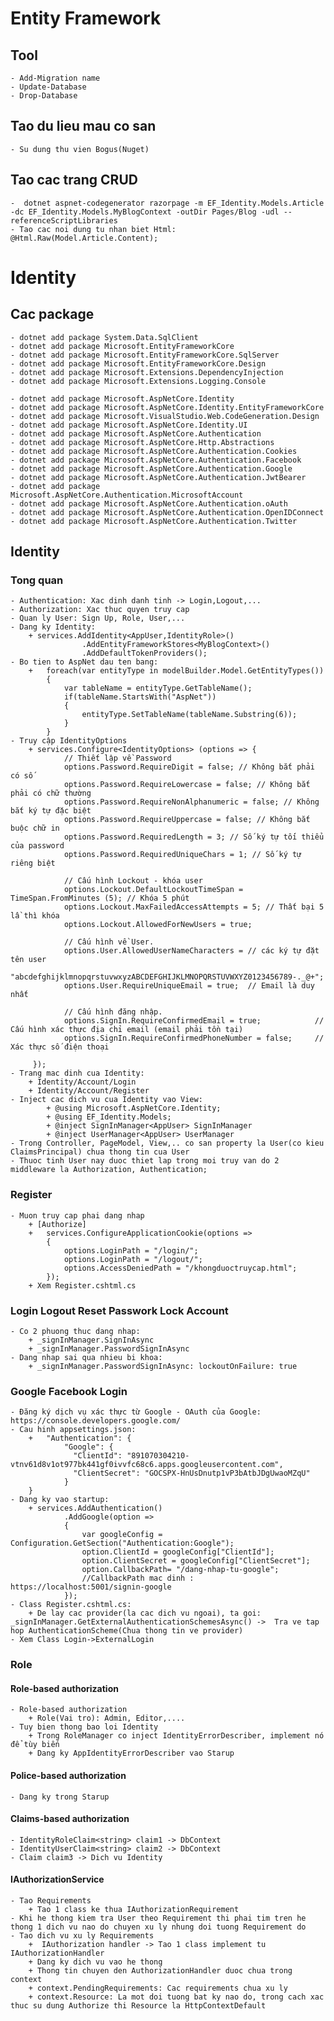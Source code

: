﻿# Entity Framework
	
## Tool
	- Add-Migration name
	- Update-Database
	- Drop-Database
## Tao du lieu mau co san
	- Su dung thu vien Bogus(Nuget)
## Tao cac trang CRUD
	-  dotnet aspnet-codegenerator razorpage -m EF_Identity.Models.Article -dc EF_Identity.Models.MyBlogContext -outDir Pages/Blog -udl --referenceScriptLibraries
	- Tao cac noi dung tu nhan biet Html: @Html.Raw(Model.Article.Content);

# Identity

## Cac package
	- dotnet add package System.Data.SqlClient
	- dotnet add package Microsoft.EntityFrameworkCore
	- dotnet add package Microsoft.EntityFrameworkCore.SqlServer
	- dotnet add package Microsoft.EntityFrameworkCore.Design
	- dotnet add package Microsoft.Extensions.DependencyInjection
	- dotnet add package Microsoft.Extensions.Logging.Console

	- dotnet add package Microsoft.AspNetCore.Identity
	- dotnet add package Microsoft.AspNetCore.Identity.EntityFrameworkCore
	- dotnet add package Microsoft.VisualStudio.Web.CodeGeneration.Design
	- dotnet add package Microsoft.AspNetCore.Identity.UI
	- dotnet add package Microsoft.AspNetCore.Authentication
	- dotnet add package Microsoft.AspNetCore.Http.Abstractions
	- dotnet add package Microsoft.AspNetCore.Authentication.Cookies
	- dotnet add package Microsoft.AspNetCore.Authentication.Facebook
	- dotnet add package Microsoft.AspNetCore.Authentication.Google
	- dotnet add package Microsoft.AspNetCore.Authentication.JwtBearer
	- dotnet add package Microsoft.AspNetCore.Authentication.MicrosoftAccount
	- dotnet add package Microsoft.AspNetCore.Authentication.oAuth
	- dotnet add package Microsoft.AspNetCore.Authentication.OpenIDConnect
	- dotnet add package Microsoft.AspNetCore.Authentication.Twitter
## Identity

### Tong quan
	- Authentication: Xac dinh danh tinh -> Login,Logout,...
	- Authorization: Xac thuc quyen truy cap
	- Quan ly User: Sign Up, Role, User,...
	- Dang ky Identity:
		+ services.AddIdentity<AppUser,IdentityRole>()
					.AddEntityFrameworkStores<MyBlogContext>()
					.AddDefaultTokenProviders();
	- Bo tien to AspNet dau ten bang:
		+ 	foreach(var entityType in modelBuilder.Model.GetEntityTypes())
			{
				var tableName = entityType.GetTableName();
				if(tableName.StartsWith("AspNet"))
				{
					entityType.SetTableName(tableName.Substring(6));
				}
			}
	- Truy cập IdentityOptions
		+ services.Configure<IdentityOptions> (options => {
				// Thiết lập về Password
				options.Password.RequireDigit = false; // Không bắt phải có số
				options.Password.RequireLowercase = false; // Không bắt phải có chữ thường
				options.Password.RequireNonAlphanumeric = false; // Không bắt ký tự đặc biệt
				options.Password.RequireUppercase = false; // Không bắt buộc chữ in
				options.Password.RequiredLength = 3; // Số ký tự tối thiểu của password
				options.Password.RequiredUniqueChars = 1; // Số ký tự riêng biệt

				// Cấu hình Lockout - khóa user
				options.Lockout.DefaultLockoutTimeSpan = TimeSpan.FromMinutes (5); // Khóa 5 phút
				options.Lockout.MaxFailedAccessAttempts = 5; // Thất bại 5 lầ thì khóa
				options.Lockout.AllowedForNewUsers = true;

				// Cấu hình về User.
				options.User.AllowedUserNameCharacters = // các ký tự đặt tên user
					"abcdefghijklmnopqrstuvwxyzABCDEFGHIJKLMNOPQRSTUVWXYZ0123456789-._@+";
				options.User.RequireUniqueEmail = true;  // Email là duy nhất

				// Cấu hình đăng nhập.
				options.SignIn.RequireConfirmedEmail = true;            // Cấu hình xác thực địa chỉ email (email phải tồn tại)
				options.SignIn.RequireConfirmedPhoneNumber = false;     // Xác thực số điện thoại

		 });
	- Trang mac dinh cua Identity:
		+ Identity/Account/Login
		+ Identity/Account/Register
	- Inject cac dich vu cua Identity vao View:
			+ @using Microsoft.AspNetCore.Identity;
			+ @using EF_Identity.Models;
			+ @inject SignInManager<AppUser> SignInManager
			+ @inject UserManager<AppUser> UserManager
	- Trong Controller, PageModel, View,.. co san property la User(co kieu ClaimsPrincipal) chua thong tin cua User
	- Thuoc tinh User nay duoc thiet lap trong moi truy van do 2 middleware la Authorization, Authentication;

### Register
	- Muon truy cap phai dang nhap
		+ [Authorize]
		+ 	services.ConfigureApplicationCookie(options =>
			{
				options.LoginPath = "/login/";
				options.LoginPath = "/logout/";
				options.AccessDeniedPath = "/khongduoctruycap.html";
			});
		+ Xem Register.cshtml.cs

### Login Logout Reset Passwork Lock Account
	- Co 2 phuong thuc dang nhap:
		+ _signInManager.SignInAsync
		+ _signInManager.PasswordSignInAsync
	- Dang nhap sai qua nhieu bi khoa:
		+ _signInManager.PasswordSignInAsync: lockoutOnFailure: true


### Google Facebook Login
	- Đăng ký dịch vụ xác thực từ Google - OAuth của Google: https://console.developers.google.com/
	- Cau hinh appsettings.json:
		+   "Authentication": {
				"Google": {
				  "ClientId": "891070304210-vtnv61d8v1ot977bk441gf0ivvfc68c6.apps.googleusercontent.com",
				  "ClientSecret": "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"
				}
		}
	- Dang ky vao startup:
		+ services.AddAuthentication()
				.AddGoogle(option =>
				{
					var googleConfig = Configuration.GetSection("Authentication:Google");
					option.ClientId = googleConfig["ClientId"];
					option.ClientSecret = googleConfig["ClientSecret"];
					option.CallbackPath= "/dang-nhap-tu-google";
					//CallbackPath mac dinh : https://localhost:5001/signin-google
				});
	- Class Register.cshtml.cs:
		+ De lay cac provider(la cac dich vu ngoai), ta goi: _signInManager.GetExternalAuthenticationSchemesAsync() ->  Tra ve tap hop AuthenticationScheme(Chua thong tin ve provider)
	- Xem Class Login->ExternalLogin

### Role

#### Role-based authorization
	- Role-based authorization
		+ Role(Vai tro): Admin, Editor,....
	- Tuy bien thong bao loi Identity
		+ Trong RoleManager co inject IdentityErrorDescriber, implement nó để tùy biến
		+ Dang ky AppIdentityErrorDescriber vao Starup
#### Police-based authorization
	- Dang ky trong Starup
#### Claims-based authorization
	- IdentityRoleClaim<string> claim1 -> DbContext
	- IdentityUserClaim<string> claim2 -> DbContext
	- Claim claim3 -> Dich vu Identity
#### IAuthorizationService
	- Tao Requirements
		+ Tao 1 class ke thua IAuthorizationRequirement
	- Khi he thong kiem tra User theo Requirement thi phai tim tren he thong 1 dich vu nao do chuyen xu ly nhung doi tuong Requirement do
	- Tao dich vu xu ly Requirements
		+  IAuthorization handler -> Tao 1 class implement tu IAuthorizationHandler
		+ Dang ky dich vu vao he thong
		+ Thong tin chuyen den AuthorizationHandler duoc chua trong context
		+ context.PendingRequirements: Cac requirements chua xu ly
		+ context.Resource: La mot doi tuong bat ky nao do, trong cach xac thuc su dung Authorize thi Resource la HttpContextDefault